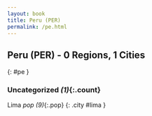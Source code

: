 ```yaml
---
layout: book
title: Peru (PER)
permalink: /pe.html
---
```


## Peru (PER) - 0 Regions, 1 Cities
{: #pe }





### Uncategorized _(1)_{:.count}


Lima  _pop (9)_{:.pop} {: .city #lima } <br>


 
